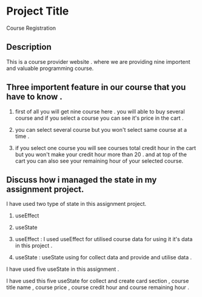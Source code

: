 # Project Title

Course Registration

## Description

This is a course provider website . where we are providing nine importent and valuable programming course.

## Three importent feature in our course that you have to know .

1. first of all you will get nine course here . you will able to buy several course and if you select a course you can see it's price in the cart .

2. you can select several course but you won't select same course at a time .

3. if you select one course you will see courses total credit hour in the cart but you won't make your credit hour more than 20 . and at top of the cart you can also see your remaining hour of your selected course.

## Discuss how i managed the state in my assignment project.

I have used two type of state in this assignment project.

1. useEffect
2. useState

3. useEffect : I used useEffect for utilised course data for using it it's data in this project .

4. useState : useState using for collect data and provide and utilise data .

I have used five useState in this assignment .

I have used this five useState for collect and create card section , course title name , course price , course credit hour and course remaining hour .
